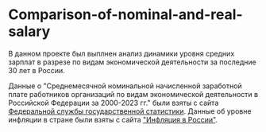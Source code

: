 # Comparison-of-nominal-and-real-salary

В данном проекте был выплнен анализ динамики уровня средних зарплат в разрезе по видам экономической деятельности за последние 30 лет в России.

Данные о "Среднемесячной номинальной начисленной заработной плате работников организаций по видам экономической деятельности в Российской Федерации за 2000-2023 гг." были взяты с сайта <a href='https://rosstat.gov.ru/labor_market_employment_salaries'>Федеральной службы государственной статистики</a>. Данные об уровне инфляции в стране были взяты с сайта <a href='https://xn----ctbjnaatncev9av3a8f8b.xn--p1ai/%D1%82%D0%B0%D0%B1%D0%BB%D0%B8%D1%86%D1%8B-%D0%B8%D0%BD%D1%84%D0%BB%D1%8F%D1%86%D0%B8%D0%B8'>"Инфляция в России"</a>.
